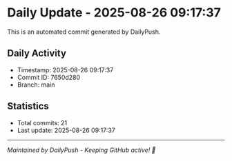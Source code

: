 # Daily Update - 2025-08-26 09:17:37

This is an automated commit generated by DailyPush.

## Daily Activity
- Timestamp: 2025-08-26 09:17:37
- Commit ID: 7650d280
- Branch: main

## Statistics
- Total commits: 21
- Last update: 2025-08-26 09:17:37

---
*Maintained by DailyPush - Keeping GitHub active! 🚀*
